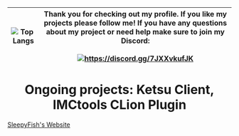 | ![Top Langs](https://github-readme-stats.vercel.app/api/top-langs/?username=SleepyFish-YT&count_private=true&&layout=compact&include_all_commits=false&langs_count=10&card_width=500&line_height=40&title_color=EEEEEE&text_color=DDDDDD&bg_color=282828) | Thank you for checking out my profile. If you like my projects please follow me! If you have any questions about my project or need help make sure to join my Discord:<br><br><a href="https://discord.gg/7JXXvkufJK"><img src="https://invidget.switchblade.xyz/7JXXvkufJK" alt="https://discord.gg/7JXXvkufJK"/></a> |
| ----------------------------------------------------------------------------------------------------------------------------------------------------------------------- | -------------------------------------------------------------------------------------------------------------------------- |
<h1 align="center"> <b>Ongoing projects: Ketsu Client, IMCtools CLion Plugin</b> </h1>
<a href="https://sites.google.com/view/sleepyfish" target="_blank" rel="noopener noreferrer">SleepyFish's Website</a>
